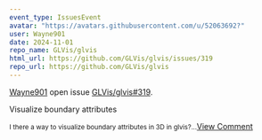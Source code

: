 ```yaml
---
event_type: IssuesEvent
avatar: "https://avatars.githubusercontent.com/u/52063692?"
user: Wayne901
date: 2024-11-01
repo_name: GLVis/glvis
html_url: https://github.com/GLVis/glvis/issues/319
repo_url: https://github.com/GLVis/glvis
---
```


<a href='https://github.com/Wayne901' target='_blank'>Wayne901</a> open issue <a href='https://github.com/GLVis/glvis/issues/319' target='_blank'>GLVis/glvis#319</a>.

<p>Visualize boundary attributes</p><small>I there a way to visualize boundary attributes in 3D in glvis?...</small><a href='https://github.com/GLVis/glvis/issues/319' target='_blank'>View Comment</a>